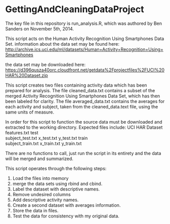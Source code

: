 GettingAndCleaningDataProject
=============================

The key file in this repository is run_analysis.R, which was authored by Ben Sanders on November 5th, 2014.
 
This script acts on the Human Activity Recognition Using Smartphones Data Set. information about the data set may be found here: 
http://archive.ics.uci.edu/ml/datasets/Human+Activity+Recognition+Using+Smartphones


the data set may be downloaded here: https://d396qusza40orc.cloudfront.net/getdata%2Fprojectfiles%2FUCI%20HAR%20Dataset.zip
 
This script creates two files containing activity data which has been prepared for analysis.
The file cleaned_data.txt contains a subset of the merged Activity Recognition Using Smartphones Data Set,
which has then been labeled for clarity. The file averaged_data.txt contains the averages for each activity
and subject, taken from the cleaned_data.text file, using the same units of measure.
 
In order for this script to function the source data must be downloaded and extracted to the working directory.
Expected files include:
UCI HAR Dataset\
	features.txt
	test\
		subject_test.txt
		x_test.txt
		y_test.txt
	train\
		subject_train.txt
		x_train.txt
		y_train.txt
 
There are no functions to call, just run the script in its entirety and the data will be merged and summarized.
 
This script operates through the following steps:
1) Load the files into memory
2) merge the data sets using rbind and cbind.
3) Label the dataset with descriptive names.
4) Remove undesired columns
5) Add descriptive activity names.
6) Create a second dataset with averages information.
7) Store the data in files.
8) Test the data for consistency with my original data.